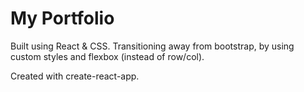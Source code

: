 # My Portfolio

Built using React & CSS. Transitioning away from bootstrap, by using custom styles and flexbox (instead of row/col).

Created with create-react-app.
